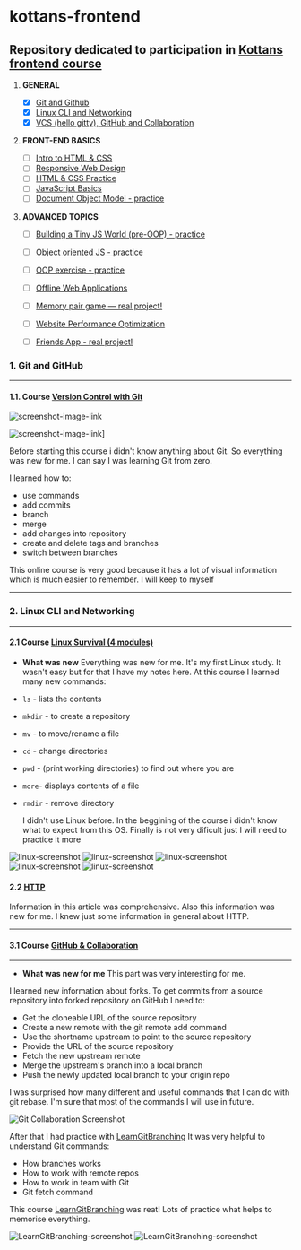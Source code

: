 # kottans-frontend

## Repository dedicated to participation in [Kottans frontend course](https://github.com/kottans/frontend)


 1. **GENERAL**
    - [x] [Git and Github](#1-git-and-github)
    - [x] [Linux CLI and Networking](#2-linux-cli-and-networking)
    - [x] [VCS (hello gitty), GitHub and Collaboration](#3-vcs-hello-gitty-github-and-collaboration)
  
 2. **FRONT-END BASICS**
  
    - [ ] [Intro to HTML & CSS](#4-intro-to-html-css)
    - [ ] [Responsive Web Design](#5-responsive-web-design)
    - [ ] [HTML & CSS Practice](#6-html-css-practice)
    - [ ] [JavaScript Basics](#7-javascript-basics)
    - [ ] [Document Object Model - practice](#8-document-object-model-practice)
  
 3. **ADVANCED TOPICS**

    - [ ] [Building a Tiny JS World (pre-OOP) - practice](#9-building-a-tiny-js-world-pre-oop-practice)
    - [ ] [Object oriented JS - practice](#10-object-oriented-js-practice)
    - [ ] [OOP exercise - practice](#11-oop-exercise-practice)
    - [ ] [Offline Web Applications](#12-offline-web-applications)
    - [ ] [Memory pair game — real project!](#13-memory-pair-game-real-project)
    - [ ] [Website Performance Optimization](#14-website-performance-optimization)
    - [ ] [Friends App - real project!](#15-friends-app-real-project)
  


### 1. Git and GitHub

***

#### 1.1. Course [Version Control with Git](https://www.udacity.com/course/version-control-with-git--ud123)

![screenshot-image-link](./task_git_collaboration/Version_Control_with_Git_1.png)

![screenshot-image-link](./task_git_collaboration/Version_Control_with_Git_2.png)]

Before starting this course i didn't know anything about Git. So everything was new for me. I can say I was learning Git from zero.

I learned how to: 

- use commands
- add commits
- branch
- merge
- add changes into repository
- create and delete tags and branches
- switch between branches 

This online course is very good because it has a lot of visual information which is much easier to remember. I will keep to myself


***

### 2. Linux CLI and Networking

***

#### 2.1 Course [Linux Survival (4 modules)](https://linuxsurvival.com/linux-tutorial-introduction/)


- **What was new**
Everything was new for me. It's my first Linux study. It wasn't easy but for that I have my notes here.
At this course I learned many new commands:
- `ls` - lists the contents
- `mkdir` - to create a repository
- `mv` - to move/rename a file
- `cd` - change directories
- `pwd` - (print working directories) to find out where you are
- `more`- displays contents of a file
- `rmdir` - remove directory
  
  I didn't use Linux before. In the beggining of the course i didn't know what to expect from this OS. Finally is not very dificult just I will need to practice it more 

![linux-screenshot](task_linux_cli/Screenshot_1.png)
![linux-screenshot](task_linux_cli/Screenshot_2.png)
![linux-screenshot](task_linux_cli/Screenshot_3.png)
![linux-screenshot](task_linux_cli/Screenshot_4.png)
![linux-screenshot](task_linux_cli/Screenshot_5.png)

#### 2.2 [HTTP](https://code.tutsplus.com/tutorials/http-the-protocol-every-web-developer-must-know-part-1--net-31177)

Information in this article was comprehensive. Also this information was new for me. I knew just some information in general about HTTP.



***

#### 3.1 Course [GitHub & Collaboration](https://classroom.udacity.com/courses/ud456)

***


- **What was new for me**
This part was very interesting for me. 

I learned new information about forks.
To get commits from a source repository into forked repository on GitHub I need to:

* Get the cloneable URL of the source repository
* Create a new remote with the git remote add command
* Use the shortname upstream to point to the source repository
* Provide the URL of the source repository
* Fetch the new upstream remote
* Merge the upstream's branch into a local branch
* Push the newly updated local branch to your origin repo

I was surprised how many different and useful commands that I can do with git rebase.
I'm sure that most of the commands I will use in future.

![Git Collaboration Screenshot](task_git_collaboration/GitHub_collaboration.png)

After that I had practice with [LearnGitBranching](https://learngitbranching.js.org)
It was very helpful to understand Git commands:

* How branches works
* How to work with remote repos
* How to work in team with Git
* Git fetch command

This course [LearnGitBranching](https://learngitbranching.js.org) was reat! Lots of practice what helps to memorise everything.


![LearnGitBranching-screenshot](task_git_collaboration/Git-branching.png)
![LearnGitBranching-screenshot](task_git_collaboration/Git-branching-2.png)